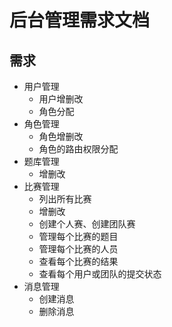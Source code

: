 # 后台管理需求文档

## 需求

- 用户管理
  - 用户增删改
  - 角色分配
- 角色管理
  - 角色增删改
  - 角色的路由权限分配
- 题库管理
  - 增删改
- 比赛管理
  - 列出所有比赛
  - 增删改
  - 创建个人赛、创建团队赛
  - 管理每个比赛的题目
  - 管理每个比赛的人员
  - 查看每个比赛的结果
  - 查看每个用户或团队的提交状态
- 消息管理
  - 创建消息
  - 删除消息

